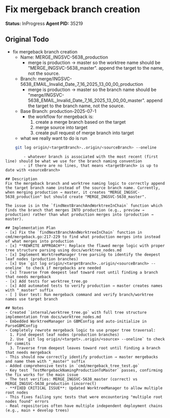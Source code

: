 # Fix mergeback branch creation
**Status:** InProgress
**Agent PID:** 35219

## Original Todo
- fix mergeback branch creation
    *  Name:           MERGE_INGSVC-5638_production
        - merge is production -> master so the worktree name should be "MERGE_INGSVC-5638_master". append the target to the name, not the source.
    * Branch:         merge/INGSVC-5638_EMAIL_Invalid_Date_7_16_2025_13_00_00_production 
        - merge is production -> master so the branch name should be "merge/INGSVC-5638_EMAIL_Invalid_Date_7_16_2025_13_00_00_master". append the target to the branch name, not the source. 
    *  Base Branch:    production-2025-07-1
        - the workflow for mergeback is:
            1. create a merge branch based on the target
            2. merge source into target
            3. create pull request of merge branch into target
    * what we really want to do is run
    ```sh
     git log origin/<targetBranch>..origin/<sourceBranch> --oneline
```
        - whatever branch is associated with the most recent (first line) should be what we use for the branch naming convention
        - if there are no lines, that means <targetBranch> is up to date with <sourceBranch>

## Description
Fix the mergeback branch and worktree naming logic to correctly append the target branch name instead of the source branch name. Currently, when merging production → master, it creates "MERGE_INGSVC-5638_production" but should create "MERGE_INGSVC-5638_master".

The issue is in the `findNextBranchAndWorktreeInChain` function which finds the branch that merges INTO production (e.g., preview → production) rather than what production merges into (production → master).

## Implementation Plan
- [x] Fix the `findNextBranchAndWorktreeInChain` function in cmd/mergeback.go:217-229 to find what production merges into instead of what merges into production
- [x] **REWRITE APPROACH**: Replace the flawed merge logic with proper tree structure parsing using docs/worktree_nodes.md
- [x] Implement WorktreeManager tree parsing to identify the deepest leaf nodes (production branches)
- [x] Use `git log origin/<targetBranch>..origin/<sourceBranch> --oneline` to check if mergebacks are needed
- [x] Traverse from deepest leaf toward root until finding a branch that needs mergeback
- [x] Add tests for worktree_tree.go
- [x] Add automated tests to verify production → master creates names with "_master" suffix
- [ ] User test: Run mergeback command and verify branch/worktree names use target branch

## Notes
- Created `internal/worktree_tree.go` with full tree structure implementation from docs/worktree_nodes.md
- Embedded WorktreeManager in GBMConfig and auto-initialize in ParseGBMConfig
- Completely rewrote mergeback logic to use proper tree traversal:
  1. Find deepest leaf nodes (production branches)
  2. Use `git log origin/<target>..origin/<source> --oneline` to check for commits
  3. Traverse from deepest leaves toward root until finding a branch that needs mergeback
- This should now correctly identify production → master mergebacks and name them with "_master" suffix
- Added comprehensive tests in `cmd/mergeback_tree_test.go` 
- Key test `TestMergebackNamingProductionToMaster` passes, confirming the fix works for the main issue
- The test verifies: MERGE_INGSVC-5638_master (correct) vs MERGE_INGSVC-5638_production (incorrect)
- **FIXED CRITICAL ISSUE**: Updated WorktreeManager to allow multiple root nodes 
- This fixes failing sync tests that were encountering "multiple root nodes found" errors
- Real repositories often have multiple independent deployment chains (e.g., main + develop trees)